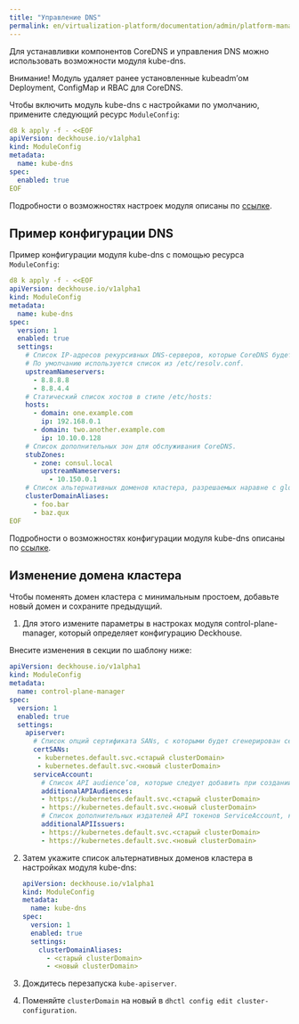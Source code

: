 ```yaml
---
title: "Управление DNS"
permalink: en/virtualization-platform/documentation/admin/platform-management/network/dns.html
---
```


Для устанавливки компонентов CoreDNS и управления DNS можно использовать возможности модуля kube-dns.

Внимание! Модуль удаляет ранее установленные kubeadm’ом Deployment, ConfigMap и RBAC для CoreDNS.

Чтобы включить модуль kube-dns с настройками по умолчанию, примените следующий ресурс `ModuleConfig`:

```yaml
d8 k apply -f - <<EOF
apiVersion: deckhouse.io/v1alpha1
kind: ModuleConfig
metadata:
  name: kube-dns
spec:
  enabled: true
EOF
```

Подробности о возможностях настроек модуля описаны по [ссылке](todo,mc).

## Пример конфигурации DNS

Пример конфигурации модуля kube-dns с помощью ресурса `ModuleConfig`:

```yaml
d8 k apply -f - <<EOF
apiVersion: deckhouse.io/v1alpha1
kind: ModuleConfig
metadata:
  name: kube-dns
spec:
  version: 1
  enabled: true
  settings:
    # Список IP-адресов рекурсивных DNS-серверов, которые CoreDNS будет использовать для разрешения внешних доменов.
    # По умолчанию используется список из /etc/resolv.conf.
    upstreamNameservers:
      - 8.8.8.8
      - 8.8.4.4
    # Статический список хостов в стиле /etc/hosts:
    hosts:
      - domain: one.example.com
        ip: 192.168.0.1
      - domain: two.another.example.com
        ip: 10.10.0.128
    # Список дополнительных зон для обслуживания CoreDNS.
    stubZones:
      - zone: consul.local
        upstreamNameservers:
          - 10.150.0.1
    # Список альтернативных доменов кластера, разрешаемых наравне с global.discovery.clusterDomain.
    clusterDomainAliases:
      - foo.bar
      - baz.qux
EOF
```

Подробности о возможностях конфигурации модуля kube-dns описаны по [ссылке](todo,mc).

## Изменение домена кластера

Чтобы поменять домен кластера с минимальным простоем, добавьте новый домен и сохраните предыдущий. 

1. Для этого измените параметры в настроках модуля control-plane-manager, который определяет конфигурацию Deckhouse.

Внесите изменения в секции по шаблону ниже:

```yaml
apiVersion: deckhouse.io/v1alpha1
kind: ModuleConfig
metadata:
  name: control-plane-manager
spec:
  version: 1
  enabled: true
  settings:
    apiserver:
      # Список опций сертификата SANs, с которыми будет сгенерирован сертификат API-сервера.
      certSANs:
       - kubernetes.default.svc.<старый clusterDomain>
       - kubernetes.default.svc.<новый clusterDomain>
      serviceAccount:
        # Список API audience’ов, которые следует добавить при создании токенов ServiceAccount.
        additionalAPIAudiences:
        - https://kubernetes.default.svc.<старый clusterDomain>
        - https://kubernetes.default.svc.<новый clusterDomain>
        # Список дополнительных издателей API токенов ServiceAccount, которые нужно включить при их создании.
        additionalAPIIssuers:
        - https://kubernetes.default.svc.<старый clusterDomain>
        - https://kubernetes.default.svc.<новый clusterDomain>
```

2. Затем укажите список альтернативных доменов кластера в настройках модуля kube-dns:

   ```yaml
   apiVersion: deckhouse.io/v1alpha1
   kind: ModuleConfig
   metadata:
     name: kube-dns
   spec:
     version: 1
     enabled: true
     settings:
       clusterDomainAliases:
         - <старый clusterDomain>
         - <новый clusterDomain>
   ```

3. Дождитесь перезапуска `kube-apiserver`.
4. Поменяйте `clusterDomain` на новый в `dhctl config edit cluster-configuration`.
